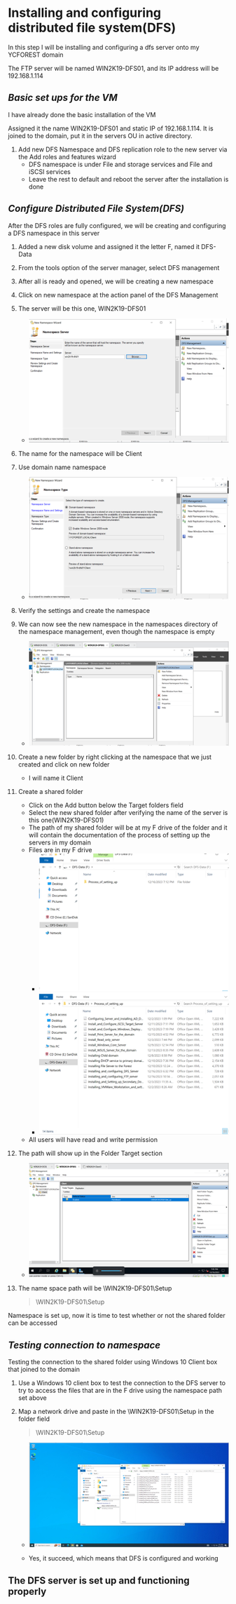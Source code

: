 # Installing and configuring distributed file system(DFS)

In this step I will be installing and configuring a dfs server onto my YCFOREST domain

The FTP server will be named WIN2K19-DFS01, and its IP address will be 192.168.1.114

## *Basic set ups for the VM*

I have already done the basic installation of the VM

Assigned it the name WIN2K19-DFS01 and static IP of 192.168.1.114. It is joined to the domain, put it in the servers OU in active directory. 

1.	Add new DFS Namespace and DFS replication role to the new server via the Add roles and features wizard
    - DFS namespace is under File and storage services and File and iSCSI services
    - Leave the rest to default and reboot the server after the installation is done



## *Configure Distributed File System(DFS)*

After the DFS roles are fully configured, we will be creating and configuring a DFS namespace in this server

1. Added a new disk volume and assigned it the letter F, named it DFS-Data
2.	From the tools option of the server manager, select DFS management
3.	After all is ready and opened, we will be creating a new namespace
4.	Click on new namespace at the action panel of the DFS Management
5.	The server will be this one, WIN2K19-DFS01
    - ![Namespace server](img/namespace.png "Namespace server")
6. The name for the namespace will be Client
7. Use domain name namespace
    - ![Namespace domain](img/namespace2.png "use domain name namespace")
8. Verify the settings and create the namespace
9. We can now see the new namespace in the namespaces directory of the namespace management, even though the namespace is empty
    - ![New namespace created](img/DFS_management.png "New namespace created")
10. Create a new folder by right clicking at the namespace that we just created and click on new folder
    - I will name it Client
11.	Create a shared folder
    - Click on the Add button below the Target folders field
    - Select the new shared folder after verifying the name of the server is this one(WIN2K19-DFS01)
    - The path of my shared folder will be at my F drive of the folder and it will contain the documentation of the process of setting up the servers in my domain
    - Files are in my F drive
        - ![Data in my F drive](img/data.png "Data in my F drive")
        - ![Data in my F drive](img/data2.png "Data in my F drive")
    - All users will have read and write permission
12. The path will show up in the Folder Target section
    - ![Shared folder path](img/dfs3.png "Shared folder path")
13. The name space path will be \\WIN2K19-DFS01\Setup 

    > \\WIN2K19-DFS01\Setup 

Namespace is set up, now it is time to test whether or not the shared folder can be accessed


## *Testing connection to namespace*

Testing the connection to the shared folder using Windows 10 Client box that joined to the domain

1.	Use a Windows 10 client box to test the connection to the DFS server to try to access the files that are in the F drive using the namespace path set above
2. Map a network drive and paste in the \\WIN2K19-DFS01\Setup in the folder field

    > \\WIN2K19-DFS01\Setup

    - ![Test](img/shared_data.png "Test connection from Windows 10 Client")

    - Yes, it succeed, which means that DFS is configured and working


## **The DFS server is set up and functioning properly**